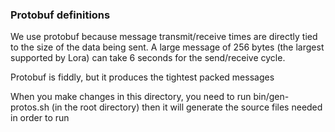 
### Protobuf definitions

We use protobuf because message transmit/receive times are directly tied to the size of the data being sent.
A large message of 256 bytes (the largest supported by Lora) can take 6 seconds for the send/receive cycle.

Protobuf is fiddly, but it produces the tightest packed messages 

When you make changes in this directory, you need to run bin/gen-protos.sh (in the root directory) then it will generate the source files needed in order to run